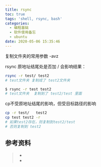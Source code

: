 ```yaml
---
title: rsync
toc: true
tags: 'shell, rsync, bash'
categories:
  - 编程基础
  - 软件使用备忘
  - ubuntu
date: 2020-05-06 15:35:46
---
```






复制文件夹的常用参数  -avz




rsync 原地址结尾处是否加 / 会影响结果：

```bash
rsync -r test/ test2
# test文件夹 复制成了 test2文件夹

$ rsync -r test test2
# test文件夹  复制到了 test2/test 里面
```




cp不受原地址结尾的影响，但受目标路径的影响

```bash
cp -r test/   test2 
cp test test2 -r
# 如果test2存在，则复制到test2/test
# 否则复制到 test2
```









## 参考资料
> - []()
> - []()
